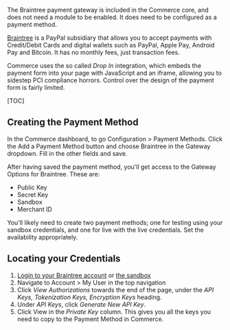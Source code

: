The Braintree payment gateway is included in the Commerce core, and does not need a module to be enabled. It does need to be configured as a payment method.

[Braintree](https://www.braintreepayments.com/) is a PayPal subsidiary that allows you to accept payments with Credit/Debit Cards and digital wallets such as PayPal, Apple Pay, Android Pay and Bitcoin. It has no monthly fees, just transaction fees. 

Commerce uses the so called _Drop In_ integration, which embeds the payment form into your page with JavaScript and an iframe, allowing you to sidestep PCI compliance horrors. Control over the design of the payment form is fairly limited. 

[TOC]

## Creating the Payment Method

In the Commerce dashboard, to go Configuration > Payment Methods. Click the Add a Payment Method button and choose Braintree in the Gateway dropdown. Fill in the other fields and save. 

After having saved the payment method, you'll get access to the Gateway Options for Braintree. These are:

- Public Key
- Secret Key
- Sandbox
- Merchant ID

You'll likely need to create two payment methods; one for testing using your sandbox credentials, and one for live with the live credentials. Set the availability appropriately.

## Locating your Credentials

1. [Login to your Braintree account](https://www.braintreegateway.com/login) or [the sandbox](https://sandbox.braintreegateway.com/login)
2. Navigate to Account > My User in the top navigation
3. Click _View Authorizations_ towards the end of the page, under the _API Keys, Tokenization Keys, Encryption Keys_ heading. 
4. Under _API Keys_, click _Generate New API Key_. 
5. Click View in the _Private Key_ column. This gives you all the keys you need to copy to the Payment Method in Commerce. 


